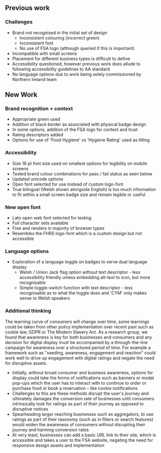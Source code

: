 ## Previous work

### Challenges
* Brand not recognised in the initial set of design
  * Inconsistent colouring (incorrect green)
  * Inconsistent font
  * No use of FSA logo (although queried if this is important)
* Incompatible with small screens
* Placement for different business types is difficult to define
* Accessibility questioned, however previous work does allude to following accessibility guidelines to AA standard
* No language options due to work being solely commissioned by Northern Ireland team

## New Work

### Brand recognition + context
* Appropriate green used
* Addition of black border as associated with physical badge design
* In some options, addition of the FSA logo for context and trust
* Rating descriptors added
* Options for use of 'Food Hygiene' vs 'Hygiene Rating' used as titling

### Accessibility
* Size 16 pt font size used on smallest options for legibility on mobile screens
* Tested brand colour combinations for pass / fail status as seen below 
* Updated unicode options
* Open font selected for use instead of custom logo-font
* True bilingual (Welsh shown alongside English) is too much information to fit within a small screen badge size and remain legible or useful

### New open font
* Lato open web font selected for testing
* Full character sets available
* Free and renders in majority of browser types 
* Resembles the FHRS logo-font which is a custom design but not accessible

### Language options
* Exploration of a language toggle on badges to serve dual language display
  * Welsh / Union Jack flag option without text descriptor - less accessibility friendly unless embedding alt-text to icon, but more recognisable
  * Simple toggle-switch function with text descriptor - less recognisable as to what the toggle does and 'CYM' only makes sense to Welsh speakers

### Additional thinking
The learning curve of consumers will change over time, some learnings could be taken from other policy implementation over recent past such as cookie law, GDPR or The Modern Slavery Act. As a research group, we found that awareness is key for both businesses and consumers and any decision for digital display must be accompanied by a through-the-line campaign for awareness over a structured period of time. For example a framework such as "seeding, awareness, engagement and reaction" could work well to drive up engagement with digital ratings and negate the need for disruptive assets. 
* Initially, without broad consumer and business awareness, options for display could take the forms of notifications such as banners or modal pop-ups which the user has to interact with to continue to order or purchase food or book a reservation - like cookie notifications
* Challenges to this are these methods disrupt the user's journey and ultimately damages the conversion rate of businesses until consumers intrinsically look for ratings as part of their journey as opposed to disruptive notices
* Spearheading larger reaching businesses such as aggregators, to use ratings as part of their taxonomy (such as in filters or search features) would widen the awareness of consumers without disrupting their journey and harming conversion rates
* At very least, businesses can add a basic URL link to their site, which is accessible and takes a user to the FSA website, negating the need for responsive design assets and implementation
